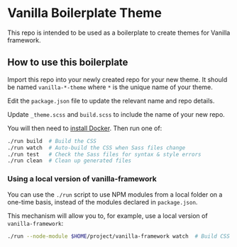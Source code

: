# Vanilla Boilerplate Theme

This repo is intended to be used as a boilerplate to create themes for Vanilla framework.

## How to use this boilerplate

Import this repo into your newly created repo for your new theme. It should be named `vanilla-*-theme` where `*` is the unique name of your theme.

Edit the `package.json` file to update the relevant name and repo details.

Update `_theme.scss` and `build.scss` to include the name of your new repo.

You will then need to [install Docker](https://docs.docker.com/engine/installation/). Then run one of:

```bash
./run build  # Build the CSS
./run watch  # Auto-build the CSS when Sass files change
./run test   # Check the Sass files for syntax & style errors
./run clean  # Clean up generated files
```

### Using a local version of vanilla-framework

You can use the `./run` script to use NPM modules from a local folder on a one-time basis, instead of the modules declared in `package.json`.

This mechanism will allow you to, for example, use a local version of `vanilla-framework`:

``` bash
./run --node-module $HOME/project/vanilla-framework watch  # Build CSS dynamically, using a local version of vanilla-framework
```
